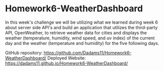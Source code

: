# Homework6-WeatherDashboard
In this week's challenge we will be utilizing what we learned during week 6 about server side API's and build an application that utilizes the third-party API, OpenWeather, to retrieve weather data for cities and displays the weather (temperature, humidity, wind speed, and uv index) of the current day and the weather (temperature and humidity) for the five following days.

GitHub repository: https://github.com/Dadams11/Homework6-WeatherDashboard/
Deployed Website:  https://dadams11.github.io/Homework6-WeatherDashboard/
